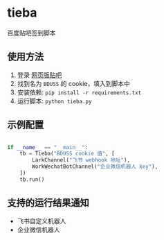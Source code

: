 # tieba

 百度贴吧签到脚本

## 使用方法

1. 登录 [网页版贴吧](https://tieba.baidu.com/)
2. 找到名为 `BDUSS` 的 cookie，填入到脚本中
3. 安装依赖: `pip install -r requirements.txt`
4. 运行脚本: `python tieba.py`

## 示例配置

```python

if __name__ == "__main__":
    tb = Tieba("BDUSS cookie 值", [
        LarkChannel("飞书 webhook 地址"),
        WorkWechatBotChannel("企业微信机器人 key"),
    ])
    tb.run()
```

## 支持的运行结果通知

- 飞书自定义机器人
- 企业微信机器人


